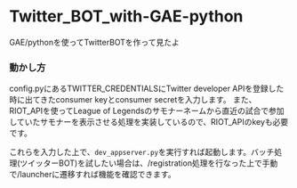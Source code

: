 # Twitter_BOT_with-GAE-python
GAE/pythonを使ってTwitterBOTを作って見たよ

### 動かし方
config.pyにあるTWITTER_CREDENTIALSにTwitter developer APIを登録した時に出てきたconsumer keyとconsumer secretを入力します。
また、RIOT_APIを使ってLeague of Legendsのサモナーネームから直近の試合で参加していたサモナーを表示させる処理を実装しているので、RIOT_APIのkeyも必要です。

これらを入力した上で、`dev_appserver.py`を実行すれば起動します。バッチ処理(ツイッターBOT)を試したい場合は、/registration処理を行なった上で手動で/launcherに遷移すれば機能を確認できます。
